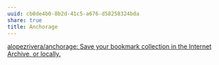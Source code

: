 ```yaml
---
uuid: cb0de4b0-8b2d-41c5-a676-d58258324bda
share: true
title: Anchorage
---
```

[alopezrivera/anchorage: Save your bookmark collection in the Internet Archive, or locally.](https://github.com/alopezrivera/anchorage#2-requirements--install)